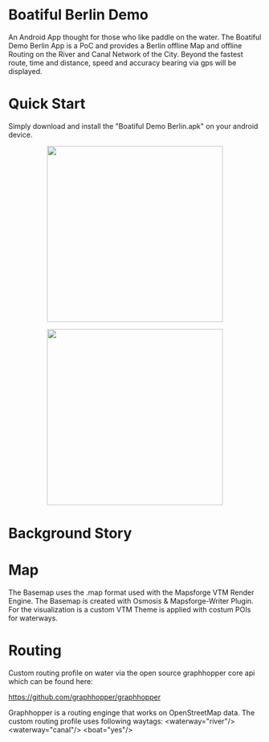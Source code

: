 # Boatiful Berlin Demo

An Android App thought for those who like paddle on the water. The Boatiful Demo Berlin App is a PoC and provides a Berlin offline Map
and offline Routing on the River and Canal Network of the City. Beyond the fastest route, time and distance, speed and accuracy bearing via gps will be displayed.




# Quick Start
Simply download and install the "Boatiful Demo Berlin.apk" on your android device.


<p align="center">
  <img src="http://davmol.de/git_hub_data/Screenshot_20190120-125929.jpg" width="350">
</p>

<p align="center">
  <img src="ftp://davmol.de/git_hub_data/Screenshot_20190120-130040.jpg" width="350">
</p>

# Background Story

# Map
The Basemap uses the .map format used with the Mapsforge VTM Render Engine.
The Basemap is created with Osmosis & Mapsforge-Writer Plugin. For the visualization is a custom VTM Theme is applied with costum POIs for waterways. 

# Routing
Custom routing profile on water via the open source graphhopper core api which can be found here:

https://github.com/graphhopper/graphhopper

Graphhopper is a routing enginge that works on OpenStreetMap data. The custom routing profile uses following waytags:
<waterway="river"/>
<waterway="canal"/>
<boat="yes"/>


